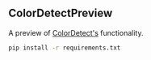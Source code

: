 ## ColorDetectPreview

A preview of [ColorDetect's](https://colordetect.readthedocs.io/en/latest/index.html) functionality.

```bash
pip install -r requirements.txt
```
